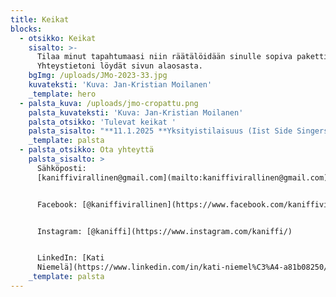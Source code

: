 ```yaml
---
title: Keikat
blocks:
  - otsikko: Keikat
    sisalto: >-
      Tilaa minut tapahtumaasi niin räätälöidään sinulle sopiva paketti!
      Yhteystietoni löydät sivun alaosasta.
    bgImg: /uploads/JMo-2023-33.jpg
    kuvateksti: 'Kuva: Jan-Kristian Moilanen'
    _template: hero
  - palsta_kuva: /uploads/jmo-cropattu.png
    palsta_kuvateksti: 'Kuva: Jan-Kristian Moilanen'
    palsta_otsikko: 'Tulevat keikat '
    palsta_sisalto: "**11.1.2025 **Yksityistilaisuus (Iist Side Singers)\n\n**18.1.2025  **Poppari, Jyväskylä\n\n## Menneet keikat:\n\n**-2024-**\n\n**17.2.** Poppari, Jyväskylä (Debyyttikeikka)\n\n**10.5.** RockNeck, Jyväskylä\n\n**20.7.** Heinärieha, SF-Caravan Keski-Suomi, Uurainen\n\n**10.8.** Yksityistilaisuus\n\n**31.8.** Cafe Amalia,\_Sumiainen\n\n**5.10.** Laajasalon VPK, Helsinki (Iist Side Singers)\n\n**14.12** Laajasalon opiston juhlasali, Helsinki (Iist Side Singers)\n"
    _template: palsta
  - palsta_otsikko: Ota yhteyttä
    palsta_sisalto: >
      Sähköposti:
      [kaniffivirallinen@gmail.com](mailto:kaniffivirallinen@gmail.com)


      Facebook: [@kaniffivirallinen](https://www.facebook.com/kaniffivirallinen)


      Instagram: [@kaniffi](https://www.instagram.com/kaniffi/)


      LinkedIn: [Kati
      Niemelä](https://www.linkedin.com/in/kati-niemel%C3%A4-a81b08250/)
    _template: palsta
---
```













